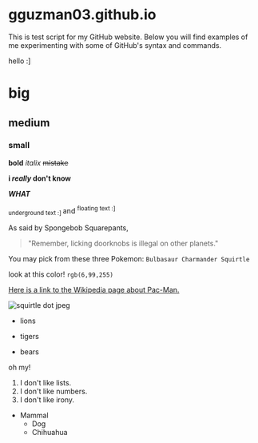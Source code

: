 # gguzman03.github.io

This is test script for my GitHub website. Below you will find examples of me 
experimenting with some of GitHub's syntax and commands.

hello :]

# big
## medium
### small

**bold**
_italix_
~~mistake~~

**i _really_ don't know**

***WHAT***

<sub> underground text :] </sub> and <sup> floating text :] </sup>

As said by Spongebob Squarepants,
> "Remember, licking doorknobs is illegal on other planets."

You may pick from these three Pokemon:
`Bulbasaur
Charmander
Squirtle`

look at this color! `rgb(6,99,255)`

[Here is a link to the Wikipedia page about Pac-Man. ](https://en.wikipedia.org/wiki/Pac-Man)

![squirtle dot jpeg](https://bulbapedia.bulbagarden.net/wiki/File:0007Squirtle.png)

- lions
* tigers
+ bears

oh my!

1. I don't like lists.
2. I don't like numbers.
3. I don't like irony.

- Mammal
    - Dog
     - Chihuahua 


